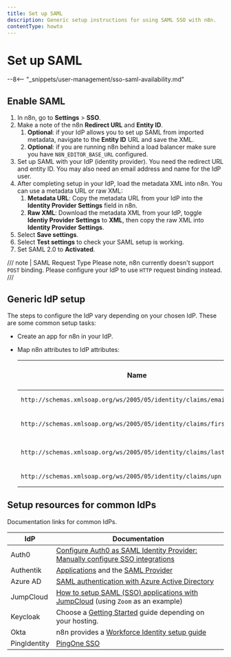 ```yaml
---
title: Set up SAML
description: Generic setup instructions for using SAML SSO with n8n.
contentType: howto
---
```


# Set up SAML

--8<-- "_snippets/user-management/sso-saml-availability.md"

## Enable SAML

1. In n8n, go to **Settings** > **SSO**.
1. Make a note of the n8n **Redirect URL** and **Entity ID**.
	1. **Optional**: if your IdP allows you to set up SAML from imported metadata, navigate to the **Entity ID** URL and save the XML. 
	2. **Optional**: if you are running n8n behind a load balancer make sure you have `N8N_EDITOR_BASE_URL` configured. 
1. Set up SAML with your IdP (identity provider). You need the redirect URL and entity ID. You may also need an email address and name for the IdP user.
1. After completing setup in your IdP, load the metadata XML into n8n. You can use a metadata URL or raw XML:
	1. **Metadata URL**: Copy the metadata URL from your IdP into the **Identity Provider Settings** field in n8n.
	1. **Raw XML**: Download the metadata XML from your IdP, toggle **Identiy Provider Settings** to **XML**, then copy the raw XML into **Identity Provider Settings**.
1. Select **Save settings**.
1. Select **Test settings** to check your SAML setup is working.
1. Set SAML 2.0 to **Activated**.

/// note | SAML Request Type
Please note, n8n currently doesn't support `POST` binding. Please configure your IdP to use `HTTP` request binding instead. 
///

## Generic IdP setup

The steps to configure the IdP vary depending on your chosen IdP. These are some common setup tasks:

* Create an app for n8n in your IdP.
* Map n8n attributes to IdP attributes:

	| Name | Name format | Value (IdP side) |
	| ---- | ----------- | ---------------- |
	| `http://schemas.xmlsoap.org/ws/2005/05/identity/claims/emailaddress` | URI Reference | User email       |
	| `http://schemas.xmlsoap.org/ws/2005/05/identity/claims/firstname`    | URI Reference | User First Name  |
	| `http://schemas.xmlsoap.org/ws/2005/05/identity/claims/lastname`     | URI Reference | User Last Name   |
	| `http://schemas.xmlsoap.org/ws/2005/05/identity/claims/upn`          | URI Reference | User Email       |

## Setup resources for common IdPs

Documentation links for common IdPs.

| IdP | Documentation |
| --- | ------------- |
| Auth0 | [Configure Auth0 as SAML Identity Provider: Manually configure SSO integrations](https://auth0.com/docs/authenticate/protocols/saml/saml-sso-integrations/configure-auth0-saml-identity-provider#manually-configure-sso-integrations) |
| Authentik | [Applications](https://goauthentik.io/docs/applications) and the [SAML Provider](https://docs.goauthentik.io/add-secure-apps/providers/saml/) |
| Azure AD | [SAML authentication with Azure Active Directory](https://learn.microsoft.com/en-us/azure/active-directory/fundamentals/auth-saml) |
| JumpCloud | [How to setup SAML (SSO) applications with JumpCloud](https://jumpcloud.com/support/integrate-with-zoom#configuring-the-sso-integration) (using `Zoom` as an example) |
| Keycloak | Choose a [Getting Started](https://www.keycloak.org/guides#getting-started) guide depending on your hosting. |
| Okta | n8n provides a [Workforce Identity setup guide](/user-management/saml/okta.md) |
| PingIdentity | [PingOne SSO](https://docs.pingidentity.com/pingone/getting_started_with_pingone/p1_p1sso_start.html) |

